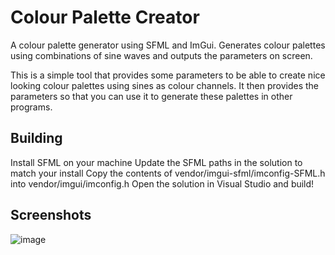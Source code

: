 # Colour Palette Creator
A colour palette generator using SFML and ImGui. Generates colour palettes using combinations of sine waves and outputs the parameters on screen.

This is a simple tool that provides some parameters to be able to create nice looking colour palettes using sines as colour channels. It then provides the parameters so that you can use it to generate these palettes in other programs.

## Building
Install SFML on your machine
Update the SFML paths in the solution to match your install
Copy the contents of vendor/imgui-sfml/imconfig-SFML.h into vendor/imgui/imconfig.h
Open the solution in Visual Studio and build!

## Screenshots
![image](https://user-images.githubusercontent.com/9325892/80198717-6597b680-8618-11ea-9139-bf9497d4a70e.png)
